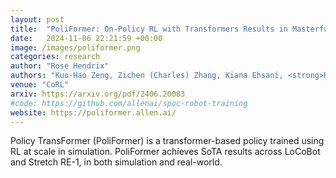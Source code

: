 ```yaml
---
layout: post
title:  "PoliFormer: On-Policy RL with Transformers Results in Masterful Navigators"
date:   2024-11-06 22:21:59 +00:00
image: /images/poliformer.png
categories: research
author: "Rose Hendrix"
authors: "Kuo-Hao Zeng, Zichen (Charles) Zhang, Kiana Ehsani, <strong>Rose Hendrix</strong>, Jordi Salvador, Alvaro Herrasti, Ross Girshick, Aniruddha Kembhavi, Luca Weihs"
venue: "CoRL"
arxiv: https://arxiv.org/pdf/2406.20083
#code: https://github.com/allenai/spoc-robot-training
website: https://poliformer.allen.ai/
---
```

Policy TransFormer (PoliFormer) is a transformer-based policy trained using RL at scale in simulation. PoliFormer achieves SoTA results across LoCoBot and Stretch RE-1, in both simulation and real-world.
